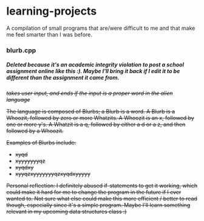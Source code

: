 # learning-projects
A compilation of small programs that are/were difficult to me and that make me feel smarter than I was before.  

### blurb.cpp
##### Deleted because it's an academic integrity violation to post a school assignment online like this :). Maybe I'll bring it back if I edit it to be different than the assignment it came from.
~~*takes user input, and ends if the input is a proper word in the alien language*~~

~~The language is composed of Blurbs; a Blurb is a word. A Blurb is a Whoozit, followed by zero or more Whatzits. A Whoozit is an x, followed by one or more y's. A Whatzit is a q, followed by either a d or a z, and then followed by a Whoozit.~~

~~Examples of Blurbs include:~~
- ~~xyqd~~
- ~~xyyyyyyyqz~~
- ~~xyqdxy~~
- ~~xyyqzxyyyyyyyqzxyqdxyyyyy~~

~~Personal reflection: I definitely abused if-statements to get it working, which could make it hard for me to change the program in the future if I ever wanted to. Not sure what else could make this more efficient / better to read though, especially since it's a simple program. Maybe I'll learn something relevant in my upcoming data structures class :)~~  
